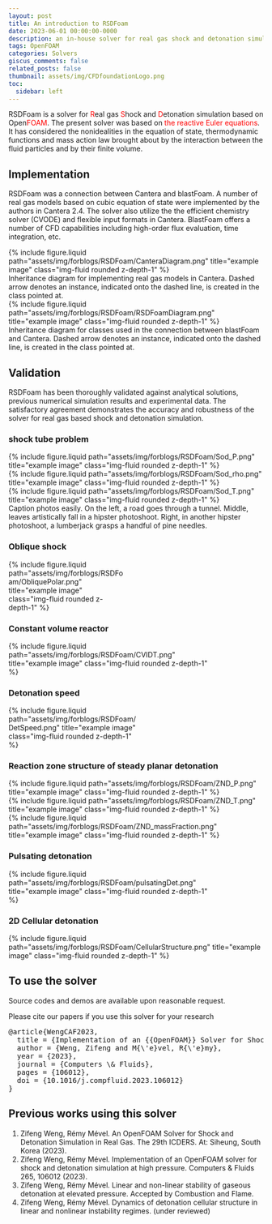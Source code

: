```yaml
---
layout: post
title: An introduction to RSDFoam
date: 2023-06-01 00:00:00-0000
description: an in-house solver for real gas shock and detonation simulation
tags: OpenFOAM
categories: Solvers
giscus_comments: false
related_posts: false
thumbnail: assets/img/CFDfoundationLogo.png
toc:
  sidebar: left
---
```


RSDFoam is a solver for <font color=red>R</font>eal gas <font color=red>S</font>hock and <font color=red>D</font>etonation simulation based on Open<font color=red>FOAM</font>. The present solver was based on <font color=red>the reactive Euler equations</font>. It has considered the nonidealities in the equation of state, thermodynamic functions and mass action law brought about by the interaction between the fluid particles and by their finite volume. 

## Implementation
RSDFoam was a connection between Cantera and blastFoam. A number of real gas models based on cubic equation of state were implemented by the authors in Cantera 2.4. The solver also utilize the the efficient chemistry solver (CVODE) and flexible input formats in Cantera. BlastFoam offers a number of CFD capabilities including high-order flux evaluation, time integration, etc.

<div class="row" >
    <div class="col-sm mt-3 mt-md-0">
        {% include figure.liquid path="assets/img/forblogs/RSDFoam/CanteraDiagram.png" title="example image" class="img-fluid rounded z-depth-1" %}
    </div>
</div>
<div class="caption">
    Inheritance diagram for implementing real gas models in Cantera. Dashed arrow denotes an instance, indicated onto the dashed line, is created in the class pointed at.
</div>

<div class="row" >
    <div class="col-sm mt-3 mt-md-0">
        {% include figure.liquid path="assets/img/forblogs/RSDFoam/RSDFoamDiagram.png" title="example image" class="img-fluid rounded z-depth-1" %}
    </div>
</div>
<div class="caption">
    Inheritance diagram for classes used in the connection between blastFoam and Cantera. Dashed arrow denotes an instance, indicated onto the dashed line, is created in the class pointed at.
</div>

## Validation
RSDFoam has been thoroughly validated against analytical solutions, previous numerical simulation results and experimental data. The satisfactory agreement demonstrates the accuracy and robustness of the solver for real gas based shock and detonation simulation. 

### shock tube problem
<div class="row">
    <div class="col-sm mt-3 mt-md-0">
        {% include figure.liquid path="assets/img/forblogs/RSDFoam/Sod_P.png" title="example image" class="img-fluid rounded z-depth-1" %}
    </div>
    <div class="col-sm mt-3 mt-md-0">
        {% include figure.liquid path="assets/img/forblogs/RSDFoam/Sod_rho.png" title="example image" class="img-fluid rounded z-depth-1" %}
    </div>
    <div class="col-sm mt-3 mt-md-0">
        {% include figure.liquid path="assets/img/forblogs/RSDFoam/Sod_T.png" title="example image" class="img-fluid rounded z-depth-1" %}
    </div>
</div>
<div class="caption">
    Caption photos easily. On the left, a road goes through a tunnel. Middle, leaves artistically fall in a hipster photoshoot. Right, in another hipster photoshoot, a lumberjack grasps a handful of pine needles.
</div>


### Oblique shock
<div class="row"  style="width:45%;" >
    <!-- <div class="col-sm mt-3 mt-md-0"> -->
        {% include figure.liquid path="assets/img/forblogs/RSDFoam/ObliquePolar.png" title="example image" class="img-fluid rounded z-depth-1" %}
    <!-- </div> -->
</div>
<!-- <div class="caption">
    Pressure and density diagram for different detonation research regime $^{[1]}$.
</div> -->

### Constant volume reactor
<div class="row"  style="width:80%;" >
        {% include figure.liquid path="assets/img/forblogs/RSDFoam/CVIDT.png" title="example image" class="img-fluid rounded z-depth-1" %}
</div>

### Detonation speed
<div class="row"  style="width:50%;" >
        {% include figure.liquid path="assets/img/forblogs/RSDFoam/DetSpeed.png" title="example image" class="img-fluid rounded z-depth-1" %}
</div>

### Reaction zone structure of steady planar detonation
<div class="row">
    <div class="col-sm mt-3 mt-md-0">
        {% include figure.liquid path="assets/img/forblogs/RSDFoam/ZND_P.png" title="example image" class="img-fluid rounded z-depth-1" %}
    </div>
    <div class="col-sm mt-3 mt-md-0">
        {% include figure.liquid path="assets/img/forblogs/RSDFoam/ZND_T.png" title="example image" class="img-fluid rounded z-depth-1" %}
    </div>
    <div class="col-sm mt-3 mt-md-0">
        {% include figure.liquid path="assets/img/forblogs/RSDFoam/ZND_massFraction.png" title="example image" class="img-fluid rounded z-depth-1" %}
    </div>
</div>

### Pulsating detonation
<!-- <p align="center">
<img src="assets/img/forblogs/RSDFoam/pulsatingDet.png" alt="Image" style="width:80%;">
</p> -->
<div class="row"  style="width:80%;" >
        {% include figure.liquid path="assets/img/forblogs/RSDFoam/pulsatingDet.png" title="example image" class="img-fluid rounded z-depth-1" %}
</div>

### 2D Cellular detonation
<div class="row"  style="width:100%;" >
        {% include figure.liquid path="assets/img/forblogs/RSDFoam/CellularStructure.png" title="example image" class="img-fluid rounded z-depth-1" %}
</div>

## To use the solver
Source codes and demos are available upon reasonable request.

Please cite our papers if you use this solver for your research
<pre>
@article{WengCAF2023,
  title = {Implementation of an {{OpenFOAM}} Solver for Shock and Detonation Simulation at High Pressure},
  author = {Weng, Zifeng and M{\'e}vel, R{\'e}my},
  year = {2023},
  journal = {Computers \& Fluids},
  pages = {106012},
  doi = {10.1016/j.compfluid.2023.106012}
}
</pre>

## Previous works using this solver
1.  Zifeng Weng, Rémy Mével. An OpenFOAM Solver for Shock and Detonation Simulation in Real Gas. The 29th ICDERS. At: Siheung, South Korea (2023).
1. Zifeng Weng, Rémy Mével. Implementation of an OpenFOAM solver for shock and detonation simulation at high pressure.  Computers & Fluids 265, 106012 (2023).
1. Zifeng Weng, Rémy Mével. Linear and non-linear stability of gaseous detonation at elevated pressure. Accepted by Combustion and Flame.
1. Zifeng Weng, Rémy Mével. Dynamics of detonation cellular structure in linear and nonlinear instability regimes. (under reviewed)